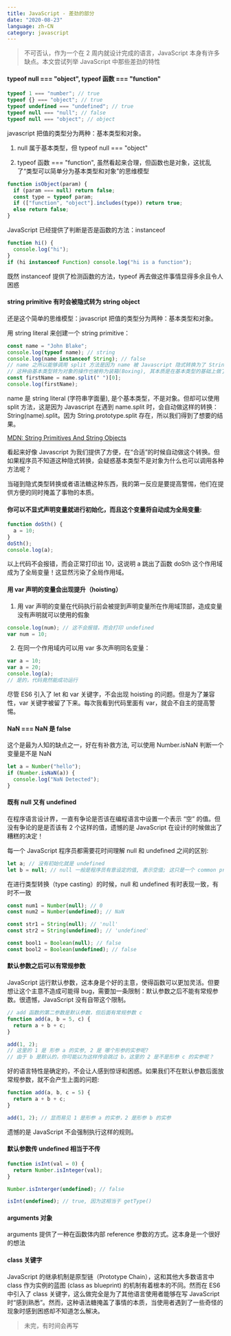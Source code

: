 ```yaml
---
title: JavaScript - 差劲的部分
date: "2020-08-23"
language: zh-CN
category: javascript
---
```


> 不可否认，作为一个在 2 周内就设计完成的语言，JavaScript 本身有许多缺点。本文尝试列举 JavaScript 中那些差劲的特性

#### typeof null === "object", typeof 函数 === "function"

```javascript
typeof 1 === "number"; // true
typeof {} === "object"; // true
typeof undefined === "undefined"; // true
typeof null === "null"; // false
typeof null === "object"; // object
```

javascript 把值的类型分为两种：基本类型和对象。

1. null 属于基本类型，但 typeof null === "object"

2. typeof 函数 === "function", 虽然看起来合理，但函数也是对象，这扰乱了“类型可以简单分为基本类型和对象”的思维模型

```javascript
function isObject(param) {
  if (param === null) return false;
  const type = typeof param;
  if (["function", "object"].includes(type)) return true;
  else return false;
}
```

JavaScript 已经提供了判断是否是函数的方法：instanceof

```javascript
function hi() {
  console.log("hi");
}
if (hi instanceof Function) console.log("hi is a function");
```

既然 instanceof 提供了检测函数的方法，typeof 再去做这件事情显得多余且令人困惑

#### string primitive 有时会被隐式转为 string object

还是这个简单的思维模型：javascript 把值的类型分为两种：基本类型和对象。

用 string literal 来创建一个 string primitive：

```javascript
const name = "John Blake";
console.log(typeof name); // string
console.log(name instanceof String); // false
// name 之所以能够调用 split 方法是因为 name 被 Javascript 隐式转换为了 String 对象！
// 这种由基本类型转为对象的操作也被称为装箱(Boxing), 其本质是在基本类型的基础上做了一层 wrapping
const firstName = name.split(" ")[0];
console.log(firstName);
```

name 是 string literal (字符串字面量), 是个基本类型，不是对象。但却可以使用 split 方法，这是因为 Javascript 在遇到 name.split 时，会自动做这样的转换：String(name).split。因为 String.prototype.split 存在，所以我们得到了想要的结果。

[MDN: String Primitives And String Objects](https://developer.mozilla.org/en-US/docs/Web/JavaScript/Reference/Global_Objects/String#String_primitives_and_String_objects)

看起来好像 Javascript 为我们提供了方便，在“合适”的时候自动做这个转换。但如果程序员不知道这种隐式转换，会疑惑基本类型不是对象为什么也可以调用各种方法呢？

当碰到隐式类型转换或者语法糖这种东西，我的第一反应是要提高警惕，他们在提供方便的同时掩盖了事物的本质。

#### 你可以不显式声明变量就进行初始化，而且这个变量将自动成为全局变量:

```javascript
function doSth() {
  a = 10;
}
doSth();
console.log(a);
```

以上代码不会报错，而会正常打印出 10，这说明 a 跳出了函数 doSth 这个作用域成为了全局变量！这显然污染了全局作用域。

#### 用 var 声明的变量会出现提升（hoisting）

1. 用 var 声明的变量在代码执行前会被提到声明变量所在作用域顶部，造成变量没有声明就可以使用的假象

```javascript
console.log(num); // 这不会报错，而会打印 undefined
var num = 10;
```

2. 在同一个作用域内可以用 var 多次声明同名变量：

```javascript
var a = 10;
var a = 20;
console.log(a);
// 是的，代码竟然能成功运行
```

尽管 ES6 引入了 let 和 var 关键字，不会出现 hoisting 的问题。但是为了兼容性，var 关键字被留了下来。每次我看到代码里面有 var，就会不自主的提高警惕。

#### NaN === NaN 是 false

这个是最为人知的缺点之一，好在有补救方法, 可以使用 Number.isNaN 判断一个变量是不是 NaN

```javascript
let a = Number("hello");
if (Number.isNaN(a)) {
  console.log("NaN Detected");
}
```

#### 既有 null 又有 undefined

在程序语言设计界，一直有争论是否该在编程语言中设置一个表示 “空” 的值。但没有争论的是是否该有 2 个这样的值，遗憾的是 JavaScript 在设计的时候做出了糟糕的决定！

每一个 JavaScript 程序员都需要花时间理解 null 和 undefined 之间的区别:

```javascript
let a; // 没有初始化就是 undefined
let b = null; // null 一般是程序员有意设定的值, 表示空值; 这只是一个 common practice, 因为没人可以阻止你把一个变量显示初始化为 undefined
```

在进行类型转换（type casting）的时候，null 和 undefined 有时表现一致，有时不一致

```javascript
const num1 = Number(null); // 0
const num2 = Number(undefined); // NaN

const str1 = String(null); // 'null'
const str2 = String(undefined); // 'undefined'

const bool1 = Boolean(null); // false
const bool2 = Boolean(undefined); // false
```

#### 默认参数之后可以有常规参数

JavaScript 运行默认参数，这本身是个好的主意，使得函数可以更加灵活。但要想让这个主意不造成可能得 bug，需要加一条限制：默认参数之后不能有常规参数。很遗憾，JavaScript 没有自带这个限制。

```javascript
// add 函数的第二参数是默认参数，但后面有常规参数 c
function add(a, b = 5, c) {
  return a + b + c;
}

add(1, 2);
// 这里的 1 是 形参 a 的实参, 2 是 哪个形参的实参呢?
// 由于 b 是默认的，你可能以为这样传会跳过 b，这里的 2 是不是形参 c 的实参呢？
```

好的语言特性是确定的，不会让人感到惊讶和困惑。如果我们不在默认参数后面放常规参数，就不会产生上面的问题:

```javascript
function add(a, b, c = 5) {
  return a + b + c;
}

add(1, 2); // 显而易见 1 是形参 a 的实参，2 是形参 b 的实参
```

遗憾的是 JavaScript 不会强制执行这样的规则。

#### 默认参数传 undefined 相当于不传

```javascript
function isInt(val = 0) {
  return Number.isInteger(val);
}

Number.isInterger(undefined); // false

isInt(undefined); // true, 因为这相当于 getType()
```

#### arguments 对象

arguments 提供了一种在函数体内部 reference 参数的方式。这本身是一个很好的想法

#### class 关键字

JavaScript 的继承机制是原型链（Prototype Chain），这和其他大多数语言中 class 作为实例的蓝图 (class as blueprint) 的机制有着根本的不同。然而在 ES6 中引入了 class 关键字，这么做完全是为了其他语言使用者能够在写 JavaScript 时“感到熟悉”。然而，这种语法糖掩盖了事情的本质，当使用者遇到了一些奇怪的现象时感到困惑却不知道怎么解决。

> 未完，有时间会再写
